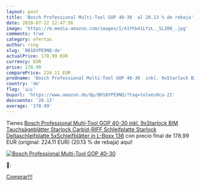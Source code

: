```yaml
---
layout: post
title: 'Bosch Professional Multi-Tool GOP 40-30  al 20.13 % de rebaja'
date: 2020-07-22 12:47:56
image: 'https://m.media-amazon.com/images/I/41Yhb41LYzL._SL200_.jpg'
comments: true
category: ofertas
author: ring
slug: 'B018YPE9NQ-de'
actualPrice: 178.99 EUR
currency: EUR
price: 178.99
comparePrice: 224.11 EUR
prodname: 'Bosch Professional Multi-Tool GOP 40-30  inkl. 9xStarlock BIM Tauchsägeblätter  Starlock Carbid-RIFF Schleifplatte  Starlock Deltaschleifplatte  5xSchleifblätter  in L-Boxx 136'
country: 'de'
flag: '🇩🇪'
buyurl: 'https://www.amazon.de/dp/B018YPE9NQ/?tag=tolees0ca-21'
descuento: '20.13'
average: '178.99'
---
```


Tienes [Bosch Professional Multi-Tool GOP 40-30  inkl. 9xStarlock BIM Tauchsägeblätter  Starlock Carbid-RIFF Schleifplatte  Starlock Deltaschleifplatte  5xSchleifblätter  in L-Boxx 136](https://www.amazon.de/dp/B018YPE9NQ/?tag=tolees0ca-21) con precio final de  178.99 EUR (original: 224.11 EUR) (20.13 %  de rebaja) aqui!

[![Bosch Professional Multi-Tool GOP 40-30 ](https://m.media-amazon.com/images/I/41Yhb41LYzL._SL200_.jpg)](https://www.amazon.de/dp/B018YPE9NQ/?tag=tolees0ca-21)

🔎:


[Comprar!!!](https://www.amazon.de/dp/B018YPE9NQ/?tag=tolees0ca-21)
